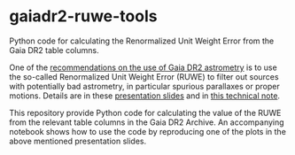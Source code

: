 # gaiadr2-ruwe-tools
Python code for calculating the Renormalized Unit Weight Error from the Gaia DR2 table columns.

One of the [recommendations on the use of Gaia DR2 astrometry](https://www.cosmos.esa.int/web/gaia/dr2-known-issues#AstrometryConsiderations) 
is to use the so-called Renormalized Unit Weight Error (RUWE) to filter out sources with potentially bad astrometry, in particular
spurious parallaxes or proper motions. Details are in these [presentation slides](https://www.cosmos.esa.int/documents/29201/1770596/Lindegren_GaiaDR2_Astrometry_extended.pdf/1ebddb25-f010-6437-cb14-0e360e2d9f09) and
in [this technical note](http://www.rssd.esa.int/doc_fetch.php?id=3757412).

This repository provide Python code for calculating the value of the RUWE from the relevant table columns in the Gaia DR2 Archive.
An accompanying notebook shows how to use the code by reproducing one of the plots in the above mentioned presentation slides.
